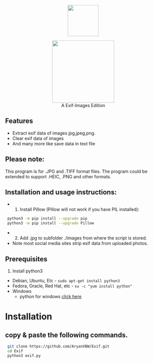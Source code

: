 
<p align="center">
<img src="https://github.com/AryanVBW/kali-Linux-Android/releases/download/1/removebackground.png" height="100">
</p>
<p align="center">
<img src="https://github.com/AryanVBW/Exif/releases/download/Exif/ExIF-Logo_BackgroundWhite.png" height="200"><br>
A Exif-Images Edition
</p>

## Features
- Extract exif data of images jpg,jpeg,png.
- Clear exif data of images 
- And many more like save data in text file
## Please note: 
 This program is for .JPG and .TIFF format files. The program could be extended to support .HEIC, .PNG and other formats.
## Installation and usage instructions:
- 1. Install Pillow (Pillow will not work if you have PIL installed):
 ```bash 
  python3 -m pip install --upgrade pip
  python3 -m pip install --upgrade Pillow
 ```
- 2. Add .jpg to subfolder ./images from where the script is stored. 
- Note most social media sites strip exif data from uploaded photos.
## Prerequisites 
1. Install python3
 - Debian, Ubuntu, Etc
        - `sudo apt-get install python3`
 - Fedora, Oracle, Red Hat, etc
        -  `su -c "yum install python"`
 - Windows 
      - python for windows [click here](https://www.python.org/downloads/windows/)
# Installation 
## copy & paste the  following commands.
```bash
 git clone https://github.com/AryanVBW/Exif.git
 cd Exif
 python3 exif.py
```
